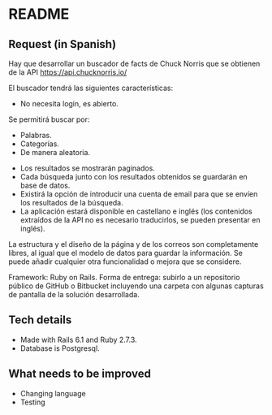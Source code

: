 # README

## Request (in Spanish)
Hay que desarrollar un buscador de facts de Chuck Norris que se obtienen de la API https://api.chucknorris.io/

El buscador tendrá las siguientes características:
- No necesita login, es abierto.

Se permitirá buscar por:

* Palabras.
* Categorías.
* De manera aleatoria.

- Los resultados se mostrarán paginados.
- Cada búsqueda junto con los resultados obtenidos se guardarán en base de datos.
- Existirá la opción de introducir una cuenta de email para que se envíen los resultados de la búsqueda.
- La aplicación estará disponible en castellano e inglés (los contenidos extraídos de la API no es necesario traducirlos, se pueden presentar en inglés).

La estructura y el diseño de la página y de los correos son completamente libres, al igual que el modelo de datos para guardar la información. Se puede añadir cualquier otra funcionalidad o mejora que se considere.

Framework: Ruby on Rails.
Forma de entrega: subirlo a un repositorio público de GitHub o Bitbucket incluyendo una carpeta con algunas capturas de pantalla de la solución desarrollada.

## Tech details
* Made with Rails 6.1 and Ruby 2.7.3.
* Database is Postgresql.

## What needs to be improved
* Changing language
* Testing

